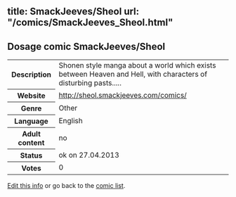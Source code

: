 title: SmackJeeves/Sheol
url: "/comics/SmackJeeves_Sheol.html"
---
Dosage comic SmackJeeves/Sheol
-----------------------------------------

<p id="msg"></p>
<script type="text/javascript">
if (window.location.search === '?edit_info_mail=sent_ok') {
  var elem = document.getElementById("msg");
  elem.innerHTML = 'Edited information sucessfully sent.';
  elem.className = 'ok';
}
</script>
<table class="comicinfo">
<tr>
<th>Description</th><td>Shonen style manga about a world which exists between Heaven and Hell, with characters of disturbing pasts.....</td>
</tr>
<tr>
<th>Website</th><td><a href="http://sheol.smackjeeves.com/comics/">http://sheol.smackjeeves.com/comics/</a></td>
</tr>
<tr>
<th>Genre</th><td>Other</td>
</tr>
<tr>
<th>Language</th><td>English</td>
</tr>
<tr>
<th>Adult content</th><td>no</td>
</tr>
<tr>
<th>Status</th><td>ok on 27.04.2013</td>
</tr>
<tr>
<th>Votes</th><td>0</td>
</tr>
</table>

[Edit this info](SmackJeeves_Sheol_edit.html) or go back to the [comic list](../comic-index.html).
